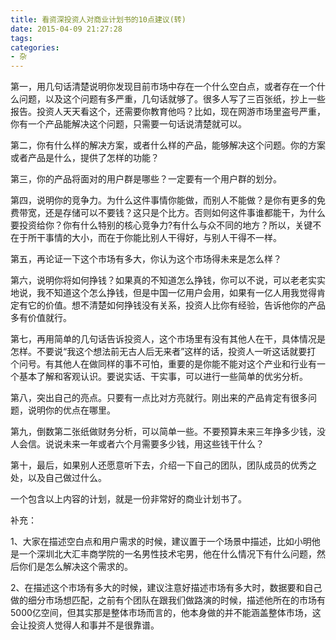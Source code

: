 ```yaml
---
title: 看资深投资人对商业计划书的10点建议(转)
date: 2015-04-09 21:27:28
tags:
categories: 
- 杂
---
```


第一，用几句话清楚说明你发现目前市场中存在一个什么空白点，或者存在一个什么问题，以及这个问题有多严重，几句话就够了。很多人写了三百张纸，抄上一些报告。投资人天天看这个，还需要你教育他吗？比如，现在网游市场里盗号严重，你有一个产品能解决这个问题，只需要一句话说清楚就可以。
  
第二，你有什么样的解决方案，或者什么样的产品，能够解决这个问题。你的方案或者产品是什么，提供了怎样的功能？
  
第三，你的产品将面对的用户群是哪些？一定要有一个用户群的划分。
  
第四，说明你的竞争力。为什么这件事情你能做，而别人不能做？是你有更多的免费带宽，还是存储可以不要钱？这只是个比方。否则如何这件事谁都能干，为什么 要投资给你？你有什么特别的核心竞争力?有什么与众不同的地方？所以，关键不在于所干事情的大小，而在于你能比别人干得好，与别人干得不一样。

第五，再论证一下这个市场有多大，你认为这个市场得未来是怎么样？

第六，说明你将如何挣钱？如果真的不知道怎么挣钱，你可以不说，可以老老实实地说，我不知道这个怎么挣钱，但是中国一亿用户会用，如果有一亿人用我觉得肯定有它的价值。想不清楚如何挣钱没有关系，投资人比你有经验，告诉他你的产品多有价值就行。

第七，再用简单的几句话告诉投资人，这个市场里有没有其他人在干，具体情况是怎样。不要说“我这个想法前无古人后无来者”这样的话，投资人一听这话就要打 个问号。有其他人在做同样的事不可怕，重要的是你能不能对这个产业和行业有一个基本了解和客观认识。要说实话、干实事，可以进行一些简单的优劣分析。

第八，突出自己的亮点。只要有一点比对方亮就行。刚出来的产品肯定有很多问题，说明你的优点在哪里。

第九，倒数第二张纸做财务分析，可以简单一些。不要预算未来三年挣多少钱，没人会信。说说未来一年或者六个月需要多少钱，用这些钱干什么？

第十，最后，如果别人还愿意听下去，介绍一下自己的团队，团队成员的优秀之处，以及自己做过什么。

一个包含以上内容的计划，就是一份非常好的商业计划书了。

补充：

1、大家在描述空白点和用户需求的时候，建议置于一个场景中描述，比如小明他是一个深圳北大汇丰商学院的一名男性技术宅男，他在什么情况下有什么问题，然后你们是怎么解决这个需求的。

2、在描述这个市场有多大的时候，建议注意好描述市场有多大时，数据要和自己做的细分市场想匹配，之前有个团队在跟我们做路演的时候，描述他所在的市场有5000亿空间，但其实那是整体市场而言的，他本身做的并不能涵盖整体市场，这会让投资人觉得人和事并不是很靠谱。
